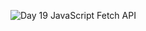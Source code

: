 ![Day 19 JavaScript Fetch API](https://res.cloudinary.com/dj2j9slz5/image/upload/v1719948587/edulane.co-JavaScript-Basic-Day-19_f6xhlg.png)